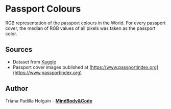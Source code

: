 # Passport Colours

RGB representation of the passport colours in the World. For every passport cover, the median of RGB values of all pixels was taken as the passport color.

## Sources

- Dataset from [Kaggle](https://www.kaggle.com/bezrukov/passport-colors)
- Passport cover images published at [https://www.passportindex.org](https://www.passportindex.org)

## Author

Triana Padilla Holguín - [**MindBody&Code**](https://mindbodyandcode.com)
